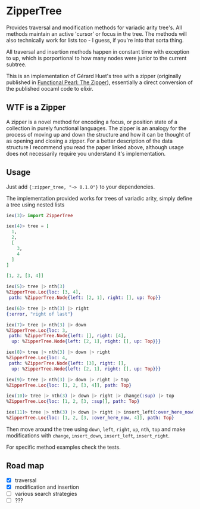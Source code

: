 ZipperTree
==========
Provides traversal and modification methods for variadic arity tree's. All
methods maintain an active 'cursor' or focus in the tree. The methods will
also technically work for lists too - I guess, if you're into that sorta
thing.

All traversal and insertion methods happen in constant time with exception to
up, which is porportional to how many nodes were junior to the current subtree.

This is an implementation of Gérard Huet's tree with a zipper (originally
published in [Functional Pearl: The
Zipper](https://www.st.cs.uni-saarland.de/edu/seminare/2005/advanced-fp/docs/huet-zipper.pdf)),
essentially a direct conversion of the published oocaml code to elixir.

## WTF is a Zipper
A zipper is a novel method for encoding a focus, or position state of a collection
in purely functional languages. The zipper is an analogy for the process of moving
up and down the structure and how it can be thought of as opening and closing a zipper.
For a better description of the data structure I recommend you read the paper linked
above, although usage does not necessarily require you understand it's implementation.

## Usage
Just add `{:zipper_tree, "~> 0.1.0"}` to your dependencies.

The implementation provided works for trees of variadic arity, simply define a
tree using nested lists
```elixir
iex(3)> import ZipperTree

iex(4)> tree = [
  1,
  2,
  [
    3,
    4
  ]
]

[1, 2, [3, 4]]

iex(5)> tree |> nth(3)
%ZipperTree.Loc{loc: [3, 4],
 path: %ZipperTree.Node{left: [2, 1], right: [], up: Top}}

iex(6)> tree |> nth(3) |> right
{:error, "right of last"}

iex(7)> tree |> nth(3) |> down
%ZipperTree.Loc{loc: 3,
 path: %ZipperTree.Node{left: [], right: [4],
  up: %ZipperTree.Node{left: [2, 1], right: [], up: Top}}}

iex(8)> tree |> nth(3) |> down |> right
%ZipperTree.Loc{loc: 4,
 path: %ZipperTree.Node{left: [3], right: [],
  up: %ZipperTree.Node{left: [2, 1], right: [], up: Top}}}

iex(9)> tree |> nth(3) |> down |> right |> top
%ZipperTree.Loc{loc: [1, 2, [3, 4]], path: Top}

iex(10)> tree |> nth(3) |> down |> right |> change(:sup) |> top
%ZipperTree.Loc{loc: [1, 2, [3, :sup]], path: Top}

iex(11)> tree |> nth(3) |> down |> right |> insert_left(:over_here_now) |> top
%ZipperTree.Loc{loc: [1, 2, [3, :over_here_now, 4]], path: Top}
```

Then move around the tree using `down`, `left`, `right`, `up`, `nth`, `top` and
make modifications with `change`, `insert_down`, `insert_left`, `insert_right`.

For specific method examples check the tests.

## Road map
- [x] traversal
- [x] modification and insertion
- [ ] various search strategies
- [ ] ???
